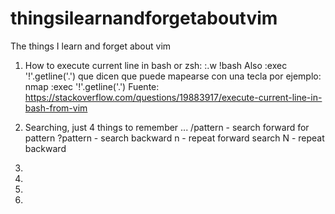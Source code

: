 # thingsilearnandforgetaboutvim
The things I learn and forget about vim

1. How to execute current line in bash or zsh: :.w !bash 
Also  :exec '!'.getline('.') que dicen que puede mapearse
con una tecla por ejemplo: nmap <F6> :exec '!'.getline('.')
Fuente: https://stackoverflow.com/questions/19883917/execute-current-line-in-bash-from-vim

2. Searching, just 4 things to remember ... 
/pattern       - search forward for pattern
?pattern       - search backward
n              - repeat forward search
N              - repeat backward

3. 

4. 

5. 

6. 
